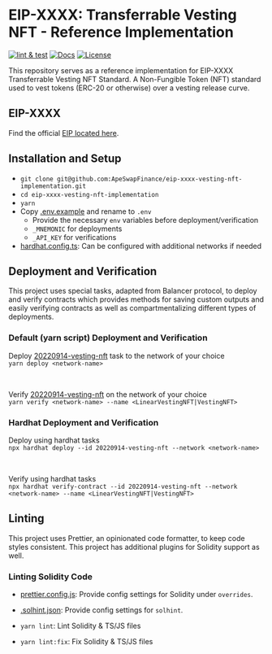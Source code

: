 # EIP-XXXX: Transferrable Vesting NFT - Reference Implementation
[![lint & test](https://github.com/ApeSwapFinance/ercXXXX-vesting-nft/actions/workflows/lint-test.yml/badge.svg)](https://github.com/ApeSwapFinance/ercXXXX-vesting-nft/actions/workflows/lint-test.yml)
[![Docs](https://img.shields.io/badge/docs-%F0%9F%93%84-yellow)](./docs/)
[![License](https://img.shields.io/badge/License-GPLv3-green.svg)](https://www.gnu.org/licenses/gpl-3.0)

This repository serves as a reference implementation for EIP-XXXX Transferrable Vesting NFT Standard. A Non-Fungible Token (NFT) standard used to vest tokens (ERC-20 or otherwise) over a vesting release curve.   

<!-- 
TODO: Update all eip-xxxx, EIP-XXXX, etc with actual EIP number when obtained.
 -->
## EIP-XXXX
Find the official [EIP located here](https://eips.ethereum.org/EIPS/eip-xxxx).

## Installation and Setup
- `git clone git@github.com:ApeSwapFinance/eip-xxxx-vesting-nft-implementation.git`
- `cd eip-xxxx-vesting-nft-implementation`
- `yarn`
- Copy [.env.example](./.env.example) and rename to `.env`
  - Provide the necessary `env` variables before deployment/verification
  - `_MNEMONIC` for deployments
  - `_API_KEY` for verifications
- [hardhat.config.ts](./hardhat.config.ts): Can be configured with additional networks if needed

## Deployment and Verification
This project uses special tasks, adapted from Balancer protocol, to deploy and verify contracts which provides methods for saving custom outputs and easily verifying contracts as well as compartmentalizing different types of deployments.

### Default (yarn script) Deployment and Verification
Deploy [20220914-vesting-nft](./tasks/20220914-vesting-nft/) task to the network of your choice  
`yarn deploy <network-name>`  

<br>

Verify [20220914-vesting-nft](./tasks/20220914-vesting-nft/) on the network of your choice  
`yarn verify <network-name> --name <LinearVestingNFT|VestingNFT>`  

### Hardhat Deployment and Verification
Deploy using hardhat tasks  
`npx hardhat deploy --id 20220914-vesting-nft --network <network-name>`  

<br>

Verify using hardhat tasks  
`npx hardhat verify-contract --id 20220914-vesting-nft --network <network-name> --name <LinearVestingNFT|VestingNFT>`   


## Linting
This project uses Prettier, an opinionated code formatter, to keep code styles consistent. This project has additional plugins for Solidity support as well. 

### Linting Solidity Code
- [prettier.config.js](./prettier.config.js): Provide config settings for Solidity under `overrides`.
- [.solhint.json](./.solhint.json): Provide config settings for `solhint`.  

- `yarn lint`: Lint Solidity & TS/JS files
- `yarn lint:fix`: Fix Solidity & TS/JS files
